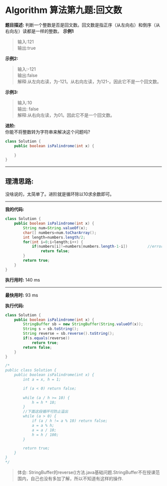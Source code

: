 # Algorithm 算法第九题:回文数
**题目描述:**
判断一个整数是否是回文数。回文数是指正序（从左向右）和倒序（从右向左）读都是一样的整数。
**示例1**
> 输入:121 <br>
> 输出:true <br>

**示例2:**
> 输入:-121 <br>
> 输出:false <br>
> 解释:从左向右读，为-121。从右向左读，为121-。因此它不是一个回文数。 <br>

**示例3:**
> 输入:10 <br>
> 输出: false <br>
> 解释:从右向左读，为01。因此它不是一个回文数。

**进阶:** <br> 
你能不将整数转为字符串来解决这个问题吗?

````java
class Solution {
    public boolean isPalindrome(int x) {
        
    }
}
````

__________
## 理清思路: <br>
没啥说的，太简单了。进阶就是循环除以10求余数即可。
__________
**我的代码:**
````java
class Solution {
    public boolean isPalindrome(int x) {
        String num=String.valueOf(x);
		char[] numbers=num.toCharArray();
		int length=numbers.length/2;
		for(int i=0;i<length;i++) {
			if(numbers[i]!=numbers[numbers.length-1-i])			//error:numbers.length-i---->numbers.length-1-i
				return false;
		}
		return true;
    }
}
````
**执行用时:**
140 ms <br>
__________
**最快用时:**
93 ms <br>

**执行代码:** 
<br>

````java
class Solution {
    public boolean isPalindrome(int x) {
        StringBuffer sb = new StringBuffer(String.valueOf(x));
        String s = sb.toString();
        String reverse = sb.reverse().toString();
        if(s.equals(reverse))
        	return true;
        return false;
    }
}

/*
public class Solution {
    public boolean isPalindrome(int x) {
        int a = x, h = 1;

        if (a < 0) return false;
        
        while (a / h >= 10) {
            h = h * 10;
        }
        //下面这段循环可防止溢出         
        while (a > 0) {
            if (a / h != a % 10) return false;
            a = a % h;
            a = a / 10;
            h = h / 100;
        }

        return true;
    }
}
*/
````

> 体会: StringBuffer的reverse()方法.java基础问题.StringBuffer不在授课范围内，自己也没有多加了解，所以不知道有这样的操作.
